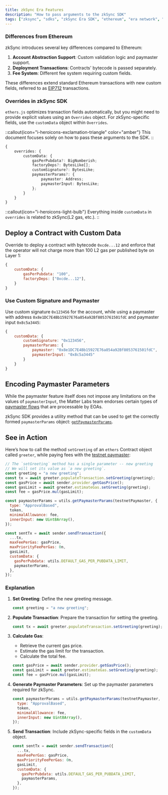 ```yaml
---
title: zkSync Era Features
description: "How to pass arguments to the zkSync SDK"
tags: ["zksync", "sdks", "zkSync Era SDK", "ethereum", "era network", "javascript"]
---
```


### Differences from Ethereum

zkSync introduces several key differences compared to Ethereum:

1. **Account Abstraction Support**: Custom validation logic and paymaster support.
2. **Deployment Transactions**: Contracts' bytecode is passed separately.
3. **Fee System**: Different fee system requiring custom fields.

These differences extend standard Ethereum transactions with new custom fields, referred to as [EIP712](https://eips.ethereum.org/EIPS/eip-712)
transactions.

### Overrides in zkSync SDK

`ethers.js` optimizes transaction fields automatically, but you might need to provide explicit values using an `Overrides`
object. For zkSync-specific fields, use the `customData` object within `Overrides`.

::callout{icon="i-heroicons-exclamation-triangle" color="amber"}
This document focuses solely on how to pass these arguments to the SDK.
::

```typescript
{
    overrides: {
        customData: {
            gasPerPubdata?: BigNumberish;
            factoryDeps?: BytesLike[];
            customSignature?: BytesLike;
            paymasterParams?: {
                paymaster: Address;
                paymasterInput: BytesLike;
            };
        }
    }
}
```

::callout{icon="i-heroicons-light-bulb"}
Everything inside `customData` in `overrides` is related to zkSync(L2 gas, etc.).
::

## Deploy a Contract with Custom Data
Override to deploy a contract with bytecode `0xcde...12` and enforce that the operator will not charge more than 100 L2
gas per published byte on Layer 1:

```javascript
{
    customData: {
        gasPerPubdata: "100",
        factoryDeps: ["0xcde...12"],
    }
}
```

### Use Custom Signature and Paymaster
Use custom signature `0x123456` for the account, while using a paymaster with
address `0x8e1DC7E4Bb15927E76a854a92Bf8053761501fdC` and paymaster input `0x8c5a3445`:

```javascript
{
    customData: {
        customSignature: "0x123456",
        paymasterParams: {
            paymaster: "0x8e1DC7E4Bb15927E76a854a92Bf8053761501fdC",
            paymasterInput: "0x8c5a3445"
        }
    }
}
```

## Encoding Paymaster Parameters
While the paymaster feature itself does not impose any limitations on the values of `paymasterInput`, the Matter Labs
team endorses certain types of [paymaster flows](https://docs.zksync.io/build/developer-reference/account-abstraction.html#paymaster-verification-rules)
that are processable by EOAs.

zkSync SDK provides a utility method that can be used to get the correctly formed `paymasterParams` object: [`getPaymasterParams`](/sdk/js/ethers/v5/paymaster-utils#getpaymasterparams).

## See in Action
Here’s how to call the method `setGreeting` of an `ethers` Contract object called `greeter`, while paying fees with the
[testnet paymaster](https://docs.zksync.io/build/developer-reference/account-abstraction.html#testnet-paymaster):

```javascript
// The `setGreeting` method has a single parameter -- new greeting
// We will set its value as `a new greeting`.
const greeting = "a new greeting";
const tx = await greeter.populateTransaction.setGreeting(greeting);
const gasPrice = await sender.provider.getGasPrice();
const gasLimit = await greeter.estimateGas.setGreeting(greeting);
const fee = gasPrice.mul(gasLimit);

const paymasterParams = utils.getPaymasterParams(testnetPaymaster, {
  type: "ApprovalBased",
  token,
  minimalAllowance: fee,
  innerInput: new Uint8Array(),
});

const sentTx = await sender.sendTransaction({
  ...tx,
  maxFeePerGas: gasPrice,
  maxPriorityFeePerGas: 0n,
  gasLimit,
  customData: {
    gasPerPubdata: utils.DEFAULT_GAS_PER_PUBDATA_LIMIT,
    paymasterParams,
  },
});
```

### Explanation

1. **Set Greeting**: Define the new greeting message.

    ```javascript
    const greeting = "a new greeting";
    ```

2. **Populate Transaction**: Prepare the transaction for setting the greeting.

    ```javascript
    const tx = await greeter.populateTransaction.setGreeting(greeting);
    ```

3. **Calculate Gas**:
    - Retrieve the current gas price.
    - Estimate the gas limit for the transaction.
    - Calculate the total fee.

    ```javascript
    const gasPrice = await sender.provider.getGasPrice();
    const gasLimit = await greeter.estimateGas.setGreeting(greeting);
    const fee = gasPrice.mul(gasLimit);
    ```

4. **Generate Paymaster Parameters**: Set up the paymaster parameters required for zkSync.

    ```javascript
    const paymasterParams = utils.getPaymasterParams(testnetPaymaster, {
      type: "ApprovalBased",
      token,
      minimalAllowance: fee,
      innerInput: new Uint8Array(),
    });
    ```

5. **Send Transaction**: Include zkSync-specific fields in the `customData` object.

    ```javascript
    const sentTx = await sender.sendTransaction({
      ...tx,
      maxFeePerGas: gasPrice,
      maxPriorityFeePerGas: 0n,
      gasLimit,
      customData: {
        gasPerPubdata: utils.DEFAULT_GAS_PER_PUBDATA_LIMIT,
        paymasterParams,
      },
    });
    ```
